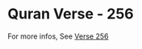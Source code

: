 # Quran Verse - 256 

For more infos, See [Verse 256](https://www.quranbookk.com/quran/search?q=256)